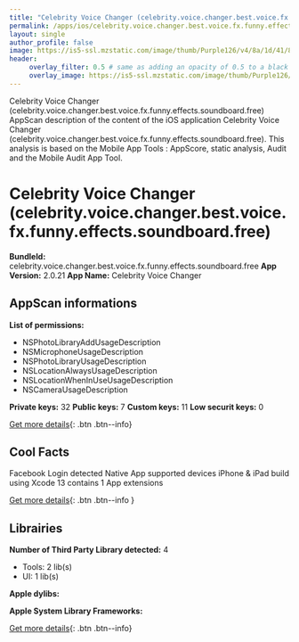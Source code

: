 ```yaml
---
title: "Celebrity Voice Changer (celebrity.voice.changer.best.voice.fx.funny.effects.soundboard.free)"
permalink: /apps/ios/celebrity.voice.changer.best.voice.fx.funny.effects.soundboard.free.html
layout: single
author_profile: false
image: https://is5-ssl.mzstatic.com/image/thumb/Purple126/v4/8a/1d/41/8a1d41be-9d28-d504-51e8-f2ac334d0cc5/AppIcon-1x_U007emarketing-0-10-0-0-85-220.png/512x512bb.jpg
header: 
     overlay_filter: 0.5 # same as adding an opacity of 0.5 to a black background
     overlay_image: https://is5-ssl.mzstatic.com/image/thumb/Purple126/v4/8a/1d/41/8a1d41be-9d28-d504-51e8-f2ac334d0cc5/AppIcon-1x_U007emarketing-0-10-0-0-85-220.png/512x512bb.jpg
---
```

Celebrity Voice Changer (celebrity.voice.changer.best.voice.fx.funny.effects.soundboard.free) AppScan description of the content of the iOS application Celebrity Voice Changer (celebrity.voice.changer.best.voice.fx.funny.effects.soundboard.free). This analysis is based on the Mobile App Tools : AppScore, static analysis, Audit and the Mobile Audit App Tool.

# Celebrity Voice Changer (celebrity.voice.changer.best.voice.fx.funny.effects.soundboard.free)

**BundleId:** celebrity.voice.changer.best.voice.fx.funny.effects.soundboard.free
**App Version:** 2.0.21
**App Name:** Celebrity Voice Changer


## AppScan informations 

**List of permissions:** 
- NSPhotoLibraryAddUsageDescription
- NSMicrophoneUsageDescription
- NSPhotoLibraryUsageDescription
- NSLocationAlwaysUsageDescription
- NSLocationWhenInUseUsageDescription
- NSCameraUsageDescription
  
  
**Private keys:** 32
**Public keys:** 7
**Custom keys:** 11
**Low securit keys:** 0
  
[Get more details](/pricing.html){: .btn .btn--info}

## Cool Facts

Facebook Login detected
Native App
supported devices iPhone & iPad
build using Xcode 13
contains 1 App extensions
  
[Get more details](/pricing.html){: .btn .btn--info }

## Librairies 
**Number of Third Party Library detected:** 4
- Tools: 2 lib(s)
- UI: 1 lib(s)


**Apple dylibs:**


**Apple System Library Frameworks:**


  
[Get more details](/pricing.html){: .btn .btn--info}

